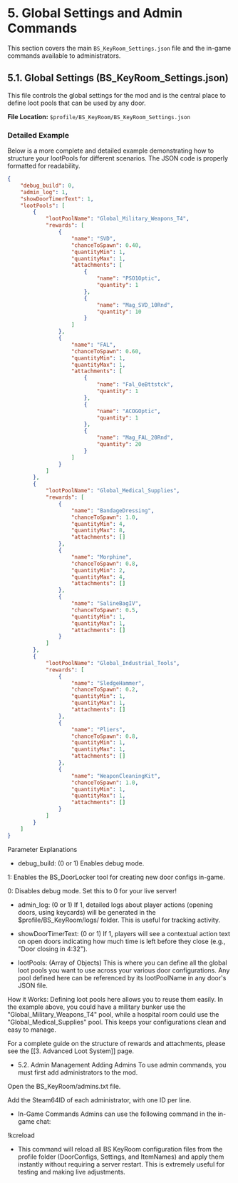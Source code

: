 # 5. Global Settings and Admin Commands

This section covers the main `BS_KeyRoom_Settings.json` file and the in-game commands available to administrators.

## 5.1. Global Settings (BS_KeyRoom_Settings.json)

This file controls the global settings for the mod and is the central place to define loot pools that can be used by any door.

**File Location:** `$profile/BS_KeyRoom/BS_KeyRoom_Settings.json`

### Detailed Example

Below is a more complete and detailed example demonstrating how to structure your lootPools for different scenarios. The JSON code is properly formatted for readability.

```json
{
    "debug_build": 0,
    "admin_log": 1,
    "showDoorTimerText": 1,
    "lootPools": [
        {
            "lootPoolName": "Global_Military_Weapons_T4",
            "rewards": [
                {
                    "name": "SVD",
                    "chanceToSpawn": 0.40,
                    "quantityMin": 1,
                    "quantityMax": 1,
                    "attachments": [
                        { 
                            "name": "PSO1Optic", 
                            "quantity": 1 
                        },
                        { 
                            "name": "Mag_SVD_10Rnd", 
                            "quantity": 10 
                        }
                    ]
                },
                {
                    "name": "FAL",
                    "chanceToSpawn": 0.60,
                    "quantityMin": 1,
                    "quantityMax": 1,
                    "attachments": [
                        { 
                            "name": "Fal_OeBttstck", 
                            "quantity": 1 
                        },
                        { 
                            "name": "ACOGOptic", 
                            "quantity": 1 
                        },
                        { 
                            "name": "Mag_FAL_20Rnd", 
                            "quantity": 20 
                        }
                    ]
                }
            ]
        },
        {
            "lootPoolName": "Global_Medical_Supplies",
            "rewards": [
                {
                    "name": "BandageDressing",
                    "chanceToSpawn": 1.0,
                    "quantityMin": 4,
                    "quantityMax": 8,
                    "attachments": []
                },
                {
                    "name": "Morphine",
                    "chanceToSpawn": 0.8,
                    "quantityMin": 2,
                    "quantityMax": 4,
                    "attachments": []
                },
                {
                    "name": "SalineBagIV",
                    "chanceToSpawn": 0.5,
                    "quantityMin": 1,
                    "quantityMax": 1,
                    "attachments": []
                }
            ]
        },
        {
            "lootPoolName": "Global_Industrial_Tools",
            "rewards": [
                {
                    "name": "SledgeHammer",
                    "chanceToSpawn": 0.2,
                    "quantityMin": 1,
                    "quantityMax": 1,
                    "attachments": []
                },
                {
                    "name": "Pliers",
                    "chanceToSpawn": 0.8,
                    "quantityMin": 1,
                    "quantityMax": 1,
                    "attachments": []
                },
                {
                    "name": "WeaponCleaningKit",
                    "chanceToSpawn": 1.0,
                    "quantityMin": 1,
                    "quantityMax": 1,
                    "attachments": []
                }
            ]
        }
    ]
}
```
Parameter Explanations
- debug_build: (0 or 1) Enables debug mode.

1: Enables the BS_DoorLocker tool for creating new door configs in-game.

0: Disables debug mode. Set this to 0 for your live server!

- admin_log: (0 or 1) If 1, detailed logs about player actions (opening doors, using keycards) will be generated in the $profile/BS_KeyRoom/logs/ folder. This is useful for tracking activity.

- showDoorTimerText: (0 or 1) If 1, players will see a contextual action text on open doors indicating how much time is left before they close (e.g., "Door closing in 4:32").

- lootPools: (Array of Objects) This is where you can define all the global loot pools you want to use across your various door configurations. Any pool defined here can be referenced by its lootPoolName in any door's JSON file.

How it Works: Defining loot pools here allows you to reuse them easily. In the example above, you could have a military bunker use the "Global_Military_Weapons_T4" pool, while a hospital room could use the "Global_Medical_Supplies" pool. This keeps your configurations clean and easy to manage.

For a complete guide on the structure of rewards and attachments, please see the [[3. Advanced Loot System]] page.

- 5.2. Admin Management
Adding Admins
To use admin commands, you must first add administrators to the mod.

Open the BS_KeyRoom/admins.txt file.

Add the Steam64ID of each administrator, with one ID per line.

- In-Game Commands
Admins can use the following command in the in-game chat:

!kcreload

- This command will reload all BS KeyRoom configuration files from the profile folder (DoorConfigs, Settings, and ItemNames) and apply them instantly without requiring a server restart. This is extremely useful for testing and making live adjustments.
